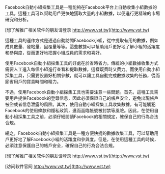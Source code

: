 Facebook自動小組採集工具是一種能夠在Facebook平台上自動收集小組數據的工具。這種工具可以幫助用戶更快地獲取大量的小組數據，以便進行更精確的市場研究和分析。

[想了解推广相关软件的朋友请登录 http://www.vst.tw](http://www.vst.tw)

這種工具的運作方式是通過自動訪問Facebook小組，從中提取有用的數據，例如成員數量、發帖量、回覆量等等。這些數據可以幫助用戶更好地了解小組的活躍度和參與度，從而更好地把握小組成員的需求和喜好。

使用Facebook自動小組採集工具的好處在於省時省力。傳統的小組數據收集方式需要人工進入每個小組進行查看和提取數據，這樣既費時又費力。而使用自動小組採集工具，只需要設置好相關參數，就可以讓工具自動完成數據收集的任務，從而節省用戶的寶貴時間和精力。

不過，使用Facebook自動小組採集工具也需要注意一些問題。首先，這種工具需要用戶提供Facebook的登錄信息，因此必須保證自己的帳戶安全，避免出現帳戶被盜或者信息泄露的風險。其次，使用自動小組採集工具收集數據，有可能觸犯Facebook的使用條款和隱私政策，進而面臨帳號被封禁等風險。因此，在使用自動小組採集工具之前，必須仔細閱讀Facebook的相關規定，確保自己的行為合法合規。

總之，Facebook自動小組採集工具是一種方便快捷的數據收集工具，可以幫助用戶更好地了解Facebook小組的活躍度和參與度。但是，在使用這種工具的時候，必須注意保護自己的帳戶安全，確保自己的行為合法合規。

[想了解推广相关软件的朋友请登录 http://www.vst.tw](http://www.vst.tw)


[访问软件官网 http://www.vst.tw](http://www.vst.tw)
